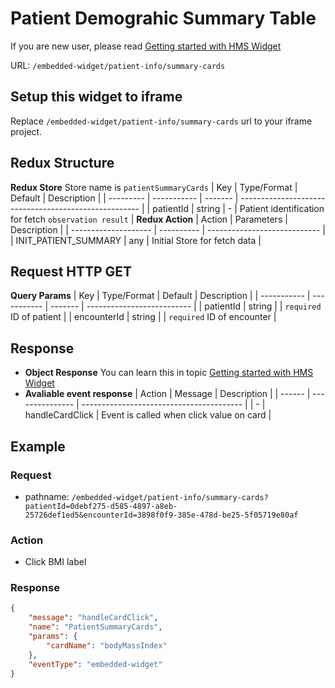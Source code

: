 # Patient Demograhic Summary Table

If you are new user, please read [Getting started with HMS Widget](/embedded-widget?widget=get-started)


URL: `/embedded-widget/patient-info/summary-cards`

## Setup this widget to iframe
Replace `/embedded-widget/patient-info/summary-cards` url to your iframe project.


## Redux Structure
**Redux Store**
Store name is `patientSummaryCards`
| Key       | Type/Format | Default | Description                                           |
| --------- | ----------- | ------- | ----------------------------------------------------- |
| patientId | string      | -       | Patient identification for fetch `observation result` |
**Redux Action**
| Action               | Parameters | Description                  |
| -------------------- | ---------- | ---------------------------- |
| INIT_PATIENT_SUMMARY | any        | Initial Store for fetch data |

## Request HTTP GET
**Query Params**
| Key         | Type/Format | Default | Description                |
| ----------- | ----------- | ------- | -------------------------- |
| patientId   | string      |         | `required` ID of patient   |
| encounterId | string      |         | `required` ID of encounter |


## Response
- **Object Response**
    You can learn this in topic [Getting started with HMS Widget](/embedded-widget?widget=get-started)
- **Avaliable event response**
   | Action | Message         | Description                              |
   | ------ | --------------- | ---------------------------------------- |
   | -      | handleCardClick | Event is called when click value on card |

## Example

### Request
 - pathname: `/embedded-widget/patient-info/summary-cards?patientId=0debf275-d585-4897-a8eb-25726def1ed5&encounterId=3898f0f9-385e-478d-be25-5f05719e80af` 

### Action
 - Click BMI label

### Response
```json
{
    "message": "handleCardClick",
    "name": "PatientSummaryCards",
    "params": {
        "cardName": "bodyMassIndex"
    },
    "eventType": "embedded-widget"
}
```


